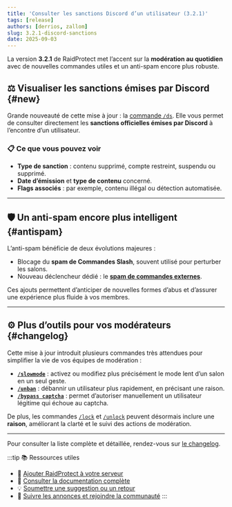 ```yaml
---
title: 'Consulter les sanctions Discord d’un utilisateur (3.2.1)'
tags: [release]
authors: [derrios, zallom]
slug: 3.2.1-discord-sanctions
date: 2025-09-03
---
```


La version **3.2.1** de RaidProtect met l’accent sur la **modération au quotidien** avec de nouvelles commandes utiles et un anti-spam encore plus robuste.

<!--truncate-->

## ⚖️ Visualiser les sanctions émises par Discord {#new}

Grande nouveauté de cette mise à jour : la [commande `/ds`](/features/utilities#discord-sanctions). Elle vous permet de consulter directement les **sanctions officielles émises par Discord** à l’encontre d’un utilisateur.

### 📋 Ce que vous pouvez voir

- **Type de sanction** : contenu supprimé, compte restreint, suspendu ou supprimé.  
- **Date d’émission** et **type de contenu** concerné.  
- **Flags associés** : par exemple, contenu illégal ou détection automatisée. 

---

## 🛡️ Un anti-spam encore plus intelligent {#antispam}

L’anti-spam bénéficie de deux évolutions majeures :

- Blocage du **spam de Commandes Slash**, souvent utilisé pour perturber les salons.
- Nouveau déclencheur dédié : le [**spam de commandes externes**](/features/anti-spam#triggers).

Ces ajouts permettent d’anticiper de nouvelles formes d’abus et d’assurer une expérience plus fluide à vos membres.

---

## ⚙️ Plus d’outils pour vos modérateurs {#changelog}

Cette mise à jour introduit plusieurs commandes très attendues pour simplifier la vie de vos équipes de modération :

- **[`/slowmode`](/features/moderation#slowmode)** : activez ou modifiez plus précisément le mode lent d’un salon en un seul geste.
- **[`/unban`](/features/moderation#unban)** : débannir un utilisateur plus rapidement, en précisant une raison.
- **[`/bypass captcha`](/features/captcha#bypass)** : permet d’autoriser manuellement un utilisateur légitime qui échoue au captcha.

De plus, les commandes [`/lock`](/features/channel-lock#lock) et [`/unlock`](/features/channel-lock#unlock) peuvent désormais inclure une **raison**, améliorant la clarté et le suivi des actions de modération.

---

Pour consulter la liste complète et détaillée, rendez-vous sur [le changelog](/changelog#3-2-1).

:::tip 📚 Ressources utiles
- 🔗 [Ajouter RaidProtect à votre serveur](https://raidprotect.bot/invite)
- 📘 [Consulter la documentation complète](https://docs.raidprotect.bot/)
- 💡 [Soumettre une suggestion ou un retour](https://suggestions.raidprotect.bot/)
- 📣 [Suivre les annonces et rejoindre la communauté](https://raidprotect.bot/discord)
:::